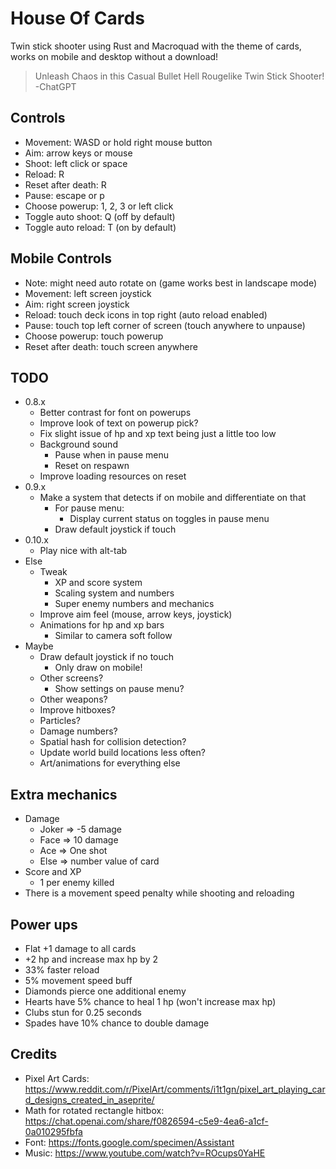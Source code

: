 # House Of Cards

Twin stick shooter using Rust and Macroquad with the theme of cards, works on mobile and desktop without a download!

> Unleash Chaos in this Casual Bullet Hell Rougelike Twin Stick Shooter!
> -ChatGPT

## Controls

- Movement: WASD or hold right mouse button
- Aim: arrow keys or mouse
- Shoot: left click or space
- Reload: R
- Reset after death: R
- Pause: escape or p
- Choose powerup: 1, 2, 3 or left click
- Toggle auto shoot: Q (off by default)
- Toggle auto reload: T (on by default)

## Mobile Controls

- Note: might need auto rotate on (game works best in landscape mode)
- Movement: left screen joystick
- Aim: right screen joystick
- Reload: touch deck icons in top right (auto reload enabled)
- Pause: touch top left corner of screen (touch anywhere to unpause)
- Choose powerup: touch powerup
- Reset after death: touch screen anywhere

## TODO


- 0.8.x
    - Better contrast for font on powerups
    - Improve look of text on powerup pick?
    - Fix slight issue of hp and xp text being just a little too low
    - Background sound
        - Pause when in pause menu
        - Reset on respawn
    - Improve loading resources on reset
- 0.9.x
    - Make a system that detects if on mobile and differentiate on that
        - For pause menu:
            - Display current status on toggles in pause menu
        - Draw default joystick if touch
- 0.10.x
    - Play nice with alt-tab
- Else
    - Tweak
        - XP and score system
        - Scaling system and numbers
        - Super enemy numbers and mechanics
    - Improve aim feel (mouse, arrow keys, joystick)
    - Animations for hp and xp bars
        - Similar to camera soft follow
- Maybe
    - Draw default joystick if no touch
        - Only draw on mobile!
    - Other screens?
        - Show settings on pause menu?
    - Other weapons?
	- Improve hitboxes?
	- Particles?
    - Damage numbers?
	- Spatial hash for collision detection?
	- Update world build locations less often?
    - Art/animations for everything else

## Extra mechanics

- Damage
	- Joker => -5 damage
	- Face => 10 damage
	- Ace => One shot
	- Else => number value of card
- Score and XP
	- 1 per enemy killed
- There is a movement speed penalty while shooting and reloading

## Power ups

- Flat +1 damage to all cards
- +2 hp and increase max hp by 2
- 33% faster reload
- 5% movement speed buff
- Diamonds pierce one additional enemy
- Hearts have 5% chance to heal 1 hp (won't increase max hp)
- Clubs stun for 0.25 seconds
- Spades have 10% chance to double damage

## Credits

- Pixel Art Cards: https://www.reddit.com/r/PixelArt/comments/i1t1gn/pixel_art_playing_card_designs_created_in_aseprite/
- Math for rotated rectangle hitbox: https://chat.openai.com/share/f0826594-c5e9-4ea6-a1cf-0a010295fbfa
- Font: https://fonts.google.com/specimen/Assistant
- Music: https://www.youtube.com/watch?v=ROcups0YaHE